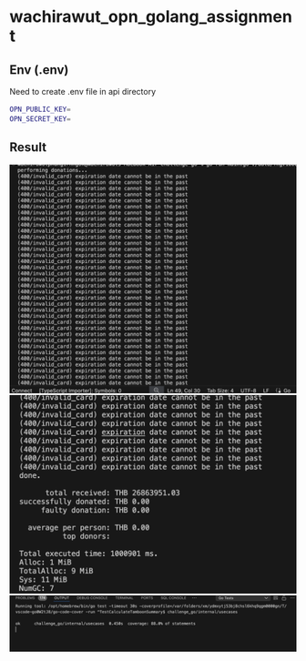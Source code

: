 # wachirawut_opn_golang_assignment

## Env (.env)
Need to create .env file in api directory

```bash
OPN_PUBLIC_KEY=
OPN_SECRET_KEY=
```

## Result

<img src="https://github.com/longgong1987/wachirawut_opn_golang_assignment/blob/main/images/result1.png?raw=true" width="720"/>

<img src="https://github.com/longgong1987/wachirawut_opn_golang_assignment/blob/main/images/result2.png?raw=true" width="720"/>

<img src="https://github.com/longgong1987/wachirawut_opn_golang_assignment/blob/main/images/test_result.png?raw=true" width="720"/>

